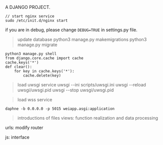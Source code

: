 A DJANGO PROJECT.
```shell
// start nginx service
sudo /etc/init.d/nginx start
```

if you are in debug, please change `DEBUG=TRUE` in settings.py file.

> update database
python3 manage.py makemigrations
python3 manage.py migrate

```
python3 manage.py shell
from django.core.cache import cache
cache.keys('*')
def clear():
    for key in cache.keys('*'):
        cache.delete(key)
```

> load uwsgi service
uwsgi --ini scripts/uwsgi.ini
uwsgi --reload uwsgi/uwsgi.pid
uwsgi --stop uwsgi/uwsgi.pid

> load wss service
```
daphne -b 0.0.0.0 -p 5015 weiapp.asgi:application
```

> introductions of files
views: function realization and data processing

urls: modify router

js: interface